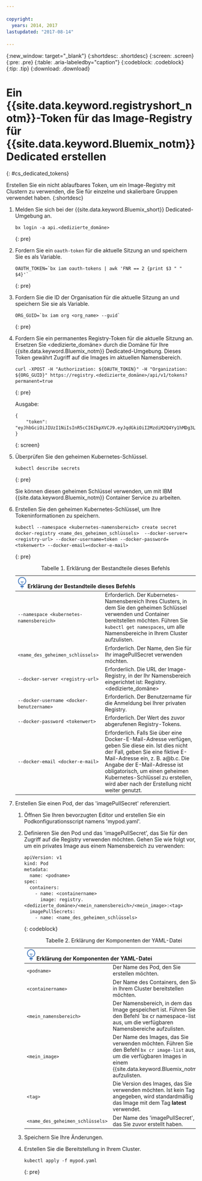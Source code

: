```yaml
---

copyright:
  years: 2014, 2017
lastupdated: "2017-08-14"

---
```


{:new_window: target="_blank"}
{:shortdesc: .shortdesc}
{:screen: .screen}
{:pre: .pre}
{:table: .aria-labeledby="caption"}
{:codeblock: .codeblock}
{:tip: .tip} 
{:download: .download}


# Ein {{site.data.keyword.registryshort_notm}}-Token für das Image-Registry für {{site.data.keyword.Bluemix_notm}} Dedicated erstellen
{: #cs_dedicated_tokens}

Erstellen Sie ein nicht ablaufbares Token, um ein Image-Registry mit Clustern zu verwenden, die Sie für einzelne und skalierbare Gruppen
verwendet haben.
{:shortdesc}

1.  Melden Sie sich bei der {{site.data.keyword.Bluemix_short}} Dedicated-Umgebung an.

    ```
    bx login -a api.<dedizierte_domäne>
    ```
    {: pre}

2.  Fordern Sie ein `oauth-token` für die aktuelle Sitzung an und speichern Sie es als Variable.

    ```
    OAUTH_TOKEN=`bx iam oauth-tokens | awk 'FNR == 2 {print $3 " " $4}'`
    ```
    {: pre}

3.  Fordern Sie die ID der Organisation für die aktuelle Sitzung an und speichern Sie sie als Variable.

    ```
    ORG_GUID=`bx iam org <org_name> --guid`
    ```
    {: pre}

4.  Fordern Sie ein permanentes Registry-Token für die aktuelle Sitzung an. Ersetzen Sie <dedizierte_domäne> durch die Domäne für Ihre {{site.data.keyword.Bluemix_notm}} Dedicated-Umgebung. Dieses Token gewährt Zugriff auf die Images im aktuellen Namensbereich.

    ```
    curl -XPOST -H "Authorization: ${OAUTH_TOKEN}" -H "Organization: ${ORG_GUID}" https://registry.<dedizierte_domäne>/api/v1/tokens?permanent=true
    ```
    {: pre}

    Ausgabe:

    ```
    {
        "token": "eyJhbGciOiJIUzI1NiIsInR5cCI6IkpXVCJ9.eyJqdGkiOiI2MzdiM2Q4Yy1hMDg3LTVhZjktYTYzNi0xNmU3ZWZjNzA5NjciLCJpc3MiOiJyZWdpc3RyeS5jZnNkZWRpY2F0ZWQxLnVzLXNvdXRoLmJsdWVtaXgubmV0"
    }
    ```
    {: screen}

5.  Überprüfen Sie den geheimen Kubernetes-Schlüssel.

    ```
    kubectl describe secrets
    ```
    {: pre}

    Sie können diesen geheimen Schlüssel verwenden, um mit IBM {{site.data.keyword.Bluemix_notm}} Container Service zu arbeiten. 

6.  Erstellen Sie den geheimen Kubernetes-Schlüssel, um Ihre Tokeninformationen zu speichern.

    ```
    kubectl --namespace <kubernetes-namensbereich> create secret docker-registry <name_des_geheimen_schlüssels>  --docker-server=<registry-url> --docker-username=token --docker-password=<tokenwert> --docker-email=<docker-e-mail>
    ```
    {: pre}
    
    <table>
    <caption>Tabelle 1. Erklärung der Bestandteile dieses Befehls</caption>
    <thead>
    <th colspan=2><img src="images/idea.png"/> Erklärung der Bestandteile dieses Befehls</th>
    </thead>
    <tbody>
    <tr>
    <td><code>--namespace &lt;kubernetes-namensbereich&gt;</code></td>
    <td>Erforderlich. Der Kubernetes-Namensbereich Ihres Clusters, in dem Sie den geheimen Schlüssel verwenden und Container bereitstellen möchten. Führen Sie <code>kubectl get namespaces</code>, um alle Namensbereiche in Ihrem Cluster aufzulisten.</td> 
    </tr>
    <tr>
    <td><code>&lt;name_des_geheimen_schlüssels&gt;</code></td>
    <td>Erforderlich. Der Name, den Sie für Ihr imagePullSecret verwenden möchten.</td> 
    </tr>
    <tr>
    <td><code>--docker-server &lt;registry-url&gt;</code></td>
    <td>Erforderlich. Die URL der Image-Registry, in der Ihr Namensbereich eingerichtet ist: Registry.&lt;dedizierte_domäne&gt;</li></ul></td> 
    </tr>
    <tr>
    <td><code>--docker-username &lt;docker-benutzername&gt;</code></td>
    <td>Erforderlich. Der Benutzername für die Anmeldung bei Ihrer privaten Registry.</td> 
    </tr>
    <tr>
    <td><code>--docker-password &lt;tokenwert&gt;</code></td>
    <td>Erforderlich. Der Wert des zuvor abgerufenen Registry-Tokens.</td> 
    </tr>
    <tr>
    <td><code>--docker-email &lt;docker-e-mail&gt;</code></td>
    <td>Erforderlich. Falls Sie über eine Docker-E-Mail-Adresse verfügen, geben Sie diese ein. Ist dies nicht der Fall, geben Sie eine fiktive E-Mail-Adresse ein, z. B. a@b.c. Die Angabe der E-Mail-Adresse ist obligatorisch, um einen geheimen Kubernetes-Schlüssel zu erstellen, wird aber nach der Erstellung nicht weiter genutzt.</td> 
    </tr>
    </tbody></table>

7.  Erstellen Sie einen Pod, der das 'imagePullSecret' referenziert.

    1.  Öffnen Sie Ihren bevorzugten Editor und erstellen Sie ein Podkonfigurationsscript namens 'mypod.yaml'.
    2.  Definieren Sie den Pod und das 'imagePullSecret', das Sie für den Zugriff auf die Registry verwenden möchten. Gehen Sie wie folgt vor, um ein privates Image aus einem Namensbereich zu verwenden:

        ```
        apiVersion: v1
        kind: Pod
        metadata:
          name: <podname>
        spec:
          containers:
            - name: <containername>
              image: registry.<dedizierte_domäne>/<mein_namensbereich>/<mein_image>:<tag>
          imagePullSecrets:
            - name: <name_des_geheimen_schlüssels>
        ```
        {: codeblock}

        <table>
        <caption>Tabelle 2. Erklärung der Komponenten der YAML-Datei</caption>
        <thead>
        <th colspan=2><img src="images/idea.png"/> Erklärung der Komponenten der YAML-Datei</th>
        </thead>
        <tbody>
        <tr>
        <td><code>&lt;podname&gt;</code></td>
        <td>Der Name des Pod, den Sie erstellen möchten.</td> 
        </tr>
        <tr>
        <td><code>&lt;containername&gt;</code></td>
        <td>Der Name des Containers, den Sie in Ihrem Cluster bereitstellen möchten.</td> 
        </tr>
        <tr>
        <td><code>&lt;mein_namensbereich&gt;</code></td>
        <td>Der Namensbereich, in dem das Image gespeichert ist. Führen Sie den Befehl `bx cr namespace-list` aus, um die verfügbaren Namensbereiche aufzulisten.</td> 
        </tr>
        <td><code>&lt;mein_image&gt;</code></td>
        <td>Der Name des Images, das Sie verwenden möchten. Führen Sie den Befehl <code>bx cr image-list</code> aus, um die verfügbaren Images in einem {{site.data.keyword.Bluemix_notm}} aufzulisten.</td> 
        </tr>
        <tr>
        <td><code>&lt;tag&gt;</code></td>
        <td>Die Version des Images, das Sie verwenden möchten. Ist kein Tag angegeben, wird standardmäßig das Image mit dem Tag <strong>latest</strong> verwendet.</td> 
        </tr>
        <tr>
        <td><code>&lt;name_des_geheimen_schlüssels&gt;</code></td>
        <td>Der Name des 'imagePullSecret', das Sie zuvor erstellt haben.</td> 
        </tr>
        </tbody></table>

    3.  Speichern Sie Ihre Änderungen.

    4.  Erstellen Sie die Bereitstellung in Ihrem Cluster.

          ```
          kubectl apply -f mypod.yaml
          ```
          {: pre}


